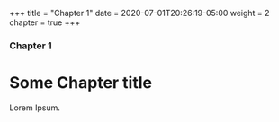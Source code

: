 +++
title = "Chapter 1"
date = 2020-07-01T20:26:19-05:00
weight = 2
chapter = true
+++

### Chapter 1

# Some Chapter title

Lorem Ipsum.